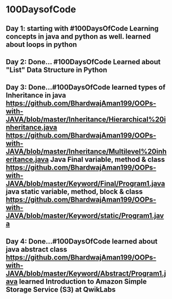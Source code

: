 # 100DaysofCode
Day 1: starting with #100DaysOfCode 
Learning concepts in java and python as well.
learned about loops in python
---------------------------------------------------
Day 2: Done... #100DaysOfCode 
Learned about "List" Data Structure in Python 
--------------------------------------------------------
Day 3: Done...#100DaysOfCode 
learned types of Inheritance in java
https://github.com/BhardwajAman199/OOPs-with-JAVA/blob/master/Inheritance/Hierarchical%20inheritance.java
https://github.com/BhardwajAman199/OOPs-with-JAVA/blob/master/Inheritance/Multilevel%20inheritance.java
Java Final variable, method & class
https://github.com/BhardwajAman199/OOPs-with-JAVA/blob/master/Keyword/Final/Program1.java
java static  variable, method, block & class
https://github.com/BhardwajAman199/OOPs-with-JAVA/blob/master/Keyword/static/Program1.java
----------------------------------------------------------------------------------------------
Day 4: Done...#100DaysOfCode 
learned about java abstract class 
https://github.com/BhardwajAman199/OOPs-with-JAVA/blob/master/Keyword/Abstract/Program1.java
learned Introduction to Amazon Simple Storage Service (S3) at  QwikLabs
----------------------------------------------------------------------------------------------------

